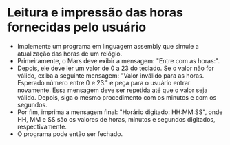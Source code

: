 # Leitura e impressão das horas fornecidas pelo usuário

- Implemente um programa em linguagem assembly que simule a atualização das horas de um relógio. 
- Primeiramente, o Mars deve exibir a mensagem: "Entre com as horas:".
- Depois, ele deve ler um valor de 0 a 23 do teclado. Se o valor não for válido, exiba a seguinte mensagem: "Valor inválido para as horas. Esperado número entre 0 e 23." e peça para o usuário entrar novamente. Essa mensagem deve ser repetida até que o valor seja válido.
Depois, siga o mesmo procedimento com os minutos e com os segundos.
- Por fim, imprima a mensagem final: "Horário digitado: HH:MM:SS", onde HH, MM e SS são os valores de horas, minutos e segundos digitados,
respectivamente.
- O programa pode então ser fechado.